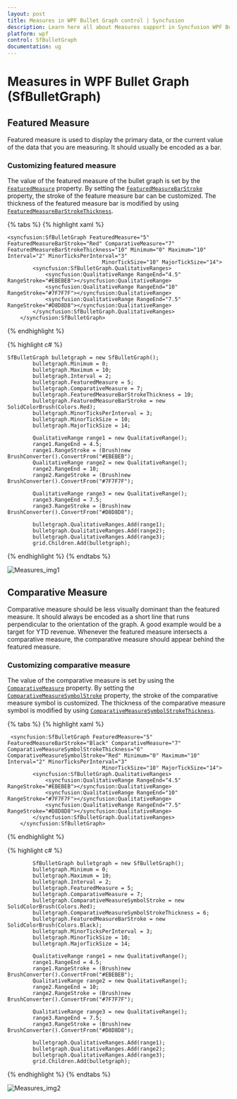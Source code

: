 ```yaml
---
layout: post
title: Measures in WPF Bullet Graph control | Syncfusion
description: Learn here all about Measures support in Syncfusion WPF Bullet Graph (SfBulletGraph) control and more.
platform: wpf
control: SfBulletGraph
documentation: ug
---
```


# Measures in WPF Bullet Graph (SfBulletGraph)

## Featured Measure

Featured measure is used to display the primary data, or the current value of the data that you are measuring. It should usually be encoded as a bar.

### Customizing featured measure

The value of the featured measure of the bullet graph is set by the [`FeaturedMeasure`](https://help.syncfusion.com/cr/wpf/Syncfusion.UI.Xaml.BulletGraph.SfBulletGraph.html#Syncfusion_UI_Xaml_BulletGraph_SfBulletGraph_FeaturedMeasure) property. By setting the [`FeaturedMeasureBarStroke`](https://help.syncfusion.com/cr/wpf/Syncfusion.UI.Xaml.BulletGraph.SfBulletGraph.html#Syncfusion_UI_Xaml_BulletGraph_SfBulletGraph_FeaturedMeasureBarStroke) property, the stroke of the feature measure bar can be customized. The thickness of the featured measure bar is modified by using [`FeaturedMeasureBarStrokeThickness`](https://help.syncfusion.com/cr/wpf/Syncfusion.UI.Xaml.BulletGraph.SfBulletGraph.html#Syncfusion_UI_Xaml_BulletGraph_SfBulletGraph_FeaturedMeasureBarStrokeThickness). 

{% tabs %}
{% highlight xaml %}

    <syncfusion:SfBulletGraph FeaturedMeasure="5" FeaturedMeasureBarStroke="Red" ComparativeMeasure="7"
    FeaturedMeasureBarStrokeThickness="10" Minimum="0" Maximum="10" Interval="2" MinorTicksPerInterval="3"
                                  MinorTickSize="10" MajorTickSize="14">
            <syncfusion:SfBulletGraph.QualitativeRanges>
                <syncfusion:QualitativeRange RangeEnd="4.5" RangeStroke="#EBEBEB"></syncfusion:QualitativeRange>
                <syncfusion:QualitativeRange RangeEnd="10" RangeStroke="#7F7F7F"></syncfusion:QualitativeRange>
                <syncfusion:QualitativeRange RangeEnd="7.5" RangeStroke="#D8D8D8"></syncfusion:QualitativeRange>
            </syncfusion:SfBulletGraph.QualitativeRanges>
        </syncfusion:SfBulletGraph>

{% endhighlight %}

{% highlight c# %}
 
    SfBulletGraph bulletgraph = new SfBulletGraph();
            bulletgraph.Minimum = 0;
            bulletgraph.Maximum = 10;
            bulletgraph.Interval = 2;
            bulletgraph.FeaturedMeasure = 5;
            bulletgraph.ComparativeMeasure = 7;
            bulletgraph.FeaturedMeasureBarStrokeThickness = 10;
            bulletgraph.FeaturedMeasureBarStroke = new SolidColorBrush(Colors.Red);
            bulletgraph.MinorTicksPerInterval = 3;
            bulletgraph.MinorTickSize = 10;
            bulletgraph.MajorTickSize = 14;

            QualitativeRange range1 = new QualitativeRange();
            range1.RangeEnd = 4.5;
            range1.RangeStroke = (Brush)new BrushConverter().ConvertFrom("#EBEBEB");
            QualitativeRange range2 = new QualitativeRange();
            range2.RangeEnd = 10;
            range2.RangeStroke = (Brush)new BrushConverter().ConvertFrom("#7F7F7F");

            QualitativeRange range3 = new QualitativeRange();
            range3.RangeEnd = 7.5;
            range3.RangeStroke = (Brush)new BrushConverter().ConvertFrom("#D8D8D8");

            bulletgraph.QualitativeRanges.Add(range1);
            bulletgraph.QualitativeRanges.Add(range2);
            bulletgraph.QualitativeRanges.Add(range3);
            grid.Children.Add(bulletgraph);

{% endhighlight %}
{% endtabs %}

![Measures_img1](Measures_images/Measures_img1.jpeg)

## Comparative Measure

Comparative measure should be less visually dominant than the featured measure. It should always be encoded as a short line that runs perpendicular to the orientation of the graph. A good example would be a target for YTD revenue. Whenever the featured measure intersects a comparative measure, the comparative measure should appear behind the featured measure.

### Customizing comparative measure

The value of the comparative measure is set by using the [`ComparativeMeasure`](https://help.syncfusion.com/cr/wpf/Syncfusion.UI.Xaml.BulletGraph.SfBulletGraph.html#Syncfusion_UI_Xaml_BulletGraph_SfBulletGraph_ComparativeMeasure) property. By setting the [`ComparativeMeasureSymbolStroke`](https://help.syncfusion.com/cr/wpf/Syncfusion.UI.Xaml.BulletGraph.SfBulletGraph.html#Syncfusion_UI_Xaml_BulletGraph_SfBulletGraph_ComparativeMeasureSymbolStroke) property, the stroke of the comparative measure symbol is customized. The thickness of the comparative measure symbol is modified by using [`ComparativeMeasureSymbolStrokeThickness`](https://help.syncfusion.com/cr/wpf/Syncfusion.UI.Xaml.BulletGraph.SfBulletGraph.html#Syncfusion_UI_Xaml_BulletGraph_SfBulletGraph_ComparativeMeasureSymbolStrokeThickness). 

{% tabs %}
{% highlight xaml %}

     <syncfusion:SfBulletGraph FeaturedMeasure="5" FeaturedMeasureBarStroke="Black" ComparativeMeasure="7"
    ComparativeMeasureSymbolStrokeThickness="6" ComparativeMeasureSymbolStroke="Red" Minimum="0" Maximum="10" Interval="2" MinorTicksPerInterval="3"
                                  MinorTickSize="10" MajorTickSize="14">
            <syncfusion:SfBulletGraph.QualitativeRanges>
                <syncfusion:QualitativeRange RangeEnd="4.5" RangeStroke="#EBEBEB"></syncfusion:QualitativeRange>
                <syncfusion:QualitativeRange RangeEnd="10" RangeStroke="#7F7F7F"></syncfusion:QualitativeRange>
                <syncfusion:QualitativeRange RangeEnd="7.5" RangeStroke="#D8D8D8"></syncfusion:QualitativeRange>
            </syncfusion:SfBulletGraph.QualitativeRanges>
        </syncfusion:SfBulletGraph>

{% endhighlight %}

{% highlight c# %}

            SfBulletGraph bulletgraph = new SfBulletGraph();
            bulletgraph.Minimum = 0;
            bulletgraph.Maximum = 10;
            bulletgraph.Interval = 2;
            bulletgraph.FeaturedMeasure = 5;
            bulletgraph.ComparativeMeasure = 7;
            bulletgraph.ComparativeMeasureSymbolStroke = new SolidColorBrush(Colors.Red);
            bulletgraph.ComparativeMeasureSymbolStrokeThickness = 6;
            bulletgraph.FeaturedMeasureBarStroke = new SolidColorBrush(Colors.Black);
            bulletgraph.MinorTicksPerInterval = 3;
            bulletgraph.MinorTickSize = 10;
            bulletgraph.MajorTickSize = 14;
          
            QualitativeRange range1 = new QualitativeRange();
            range1.RangeEnd = 4.5;
            range1.RangeStroke = (Brush)new BrushConverter().ConvertFrom("#EBEBEB");
            QualitativeRange range2 = new QualitativeRange();
            range2.RangeEnd = 10;
            range2.RangeStroke = (Brush)new BrushConverter().ConvertFrom("#7F7F7F");

            QualitativeRange range3 = new QualitativeRange();
            range3.RangeEnd = 7.5;
            range3.RangeStroke = (Brush)new BrushConverter().ConvertFrom("#D8D8D8");

            bulletgraph.QualitativeRanges.Add(range1);
            bulletgraph.QualitativeRanges.Add(range2);
            bulletgraph.QualitativeRanges.Add(range3);
            grid.Children.Add(bulletgraph);

{% endhighlight %}
{% endtabs %}

![Measures_img2](Measures_images/Measures_img2.jpg)

